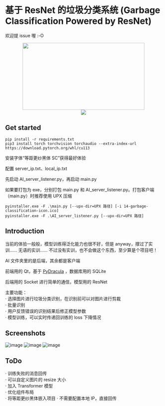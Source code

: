 # 基于 ResNet 的垃圾分类系统&nbsp;(Garbage Classification Powered by ResNet)<br>
欢迎提 issue 喔&nbsp;:-O

<div align=center><img width="392" height="215" src="https://user-images.githubusercontent.com/30148847/160409730-d6d6f0fa-55d1-4dd9-894a-ee020b638463.png"/></div>
<div align=center><img src="https://user-images.githubusercontent.com/30148847/160409316-e0b306a7-da75-4503-84cd-9ccd7ffea7c9.png"/></div>

## Get started
```
pip install -r requirements.txt
pip3 install torch torchvision torchaudio --extra-index-url https://download.pytorch.org/whl/cu113
```
安装字体“等距更纱黑体 SC”获得最好体验

配置 server_ip.txt、local_ip.txt

先启动 AI_server_listener.py，再启动 main.py

如果要打包为 exe，分别打包 main.py 和 AI_server_listener.py。打包客户端（main.py）时推荐使用 UPX 压缩

```
pyinstaller.exe -F .\main.py [--upx-dir=UPX 路径] [-i 14-garbage-classification-icon.ico]
pyinstaller.exe -F .\AI_server_listener.py [--upx-dir=UPX 路径]
```
## Introduction
当前的体验一般般，模型训练得泛化能力也很不好，但是 anyway，撑过了实训…… 无语的实训…… 不过没有实训，也不会做这个东西，至少算是个项目吧！

AI 文件夹里的是后端，其余都是客户端

前端用的 Qt，基于 [PyDracula](https://github.com/Wanderson-Magalhaes/Modern_GUI_PyDracula_PySide6_or_PyQt6)
，数据库用的 SQLite

后端用的 Socket 进行简单的通信，模型用的 ResNet

主要功能：<br>
· 选择图片进行垃圾分类识别，在识别前可以对图片进行剪裁
<br>· 批量识别
<br>· 用户反馈错误的识别结果后修正模型参数
<br>· 模型训练，可以实时传递回训练的 loss 下降情况

## Screenshots
![image](https://user-images.githubusercontent.com/30148847/160412920-e409ef4e-2837-41a0-a6dd-e354cddb1e88.png)
![image](https://user-images.githubusercontent.com/30148847/160412985-b1d70c3f-360a-4f58-989e-eb8c29977793.png)
![image](https://user-images.githubusercontent.com/30148847/160413055-b30276e5-a583-4321-bc05-033b5cb644ab.png)

## ToDo
·&nbsp;训练失败的消息回传<br>
·&nbsp;可以自定义图片的&nbsp;resize&nbsp;大小<br>
·&nbsp;加入&nbsp;Transformer 模型<br>
·&nbsp;优化组件布局<br>
·&nbsp;将等距更纱黑体嵌入项目
·&nbsp;不需要配置本地 IP，直接回传
